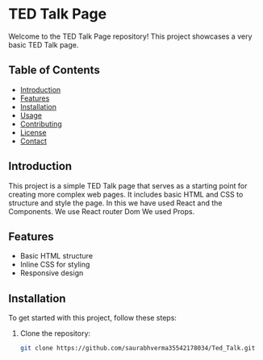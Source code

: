 # TED Talk Page

Welcome to the TED Talk Page repository! This project showcases a very basic TED Talk page.

## Table of Contents

- [Introduction](#introduction)
- [Features](#features)
- [Installation](#installation)
- [Usage](#usage)
- [Contributing](#contributing)
- [License](#license)
- [Contact](#contact)

## Introduction

This project is a simple TED Talk page that serves as a starting point for creating more complex web pages. 
It includes basic HTML and CSS to structure and style the page.
In this we have used React and the Components. We use React router Dom 
We used Props.

## Features

- Basic HTML structure
- Inline CSS for styling
- Responsive design

## Installation

To get started with this project, follow these steps:

1. Clone the repository:
   ```bash
   git clone https://github.com/saurabhverma35542178034/Ted_Talk.git
